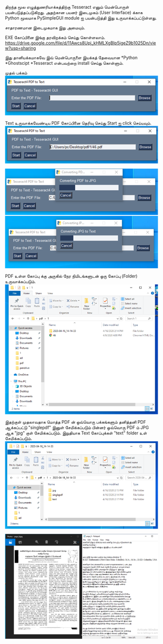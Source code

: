 திறந்த மூல எழுத்துணரியாக்கத்திற்கு Tesseract எனும் மென்பொருள் பயன்படுத்தப்படுகிறது. அதற்கான பயனர் இடைமுகம் 
(User Interface) க்காக Python மூலமாக PySimpleGUI module ஐ பயன்படுத்தி இது உருவாக்கப்பட்டுள்ளது.

சாதாரணமான இடைமுகமாக இது அமையும்.

EXE கோப்பினை இங்கு தரவிறக்கம் செய்து கொள்ளலாம்.
https://drive.google.com/file/d/11Awcs8Upj_kHMLXgBIp5jgeZ9b1025Dn/view?usp=sharing

இது தானியக்கமாகவே இவ் மென்பொருளை இயக்கத் தேவையான 
*Python
*Ghostscipt
*Tesseract 
என்பவற்றை install செய்து கொள்ளும்.

முதல் பக்கம் 
![Front Screen](https://github.com/Parathantl/tesseract_gui/blob/master/PySimpleGui/screenshots/First.PNG)

Text உருவாக்கவேண்டிய PDF கோப்பினை தெரிவு செய்து Start ஐ click செய்யவும். 
![Front Screen](https://github.com/Parathantl/tesseract_gui/blob/master/PySimpleGui/screenshots/Second.PNG)

![Front Screen](https://github.com/Parathantl/tesseract_gui/blob/master/PySimpleGui/screenshots/Third.PNG)
![Front Screen](https://github.com/Parathantl/tesseract_gui/blob/master/PySimpleGui/screenshots/Fourth.PNG)


PDF உள்ள கோப்பு க்கு அருகில் நேர நிமிடங்களுடன் ஒரு கோப்பு (Folder) உருவாக்கப்படும்.
![Front Screen](https://github.com/Parathantl/tesseract_gui/blob/master/PySimpleGui/screenshots/Fifth.PNG)

இதற்குள் முதலாவதாக மொத்த PDF ன் ஒவ்வொரு பக்கங்களும் தனித்தனி PDF ஆக்கப்பட்டு "singlepdf" இனுள் சேமிக்கப்படும் பின்னர் ஒவ்வொரு PDF ம் JPG ஆக "jpg" குள் சேமிக்கப்படும். இறுதியாக Text கோப்புக்கள் "text" folder உள் சேமிக்கப்படும்.
![Front Screen](https://github.com/Parathantl/tesseract_gui/blob/master/PySimpleGui/screenshots/Sixth.PNG)

![Front Screen](https://github.com/Parathantl/tesseract_gui/blob/master/PySimpleGui/screenshots/Seventh.PNG)
